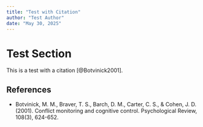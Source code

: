 ```yaml
---
title: "Test with Citation"
author: "Test Author"
date: "May 30, 2025"
---
```


# Test Section

This is a test with a citation [@Botvinick2001].

## References

- Botvinick, M. M., Braver, T. S., Barch, D. M., Carter, C. S., & Cohen, J. D. (2001). Conflict monitoring and cognitive control. Psychological Review, 108(3), 624-652.
